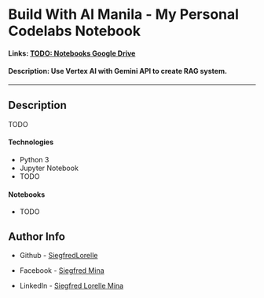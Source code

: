 # Build With AI Manila - My Personal Codelabs Notebook

#### Links: [TODO: Notebooks Google Drive]()

#### Description: Use Vertex AI with Gemini API to create RAG system.

---

## Description

TODO

#### Technologies
- Python 3
- Jupyter Notebook
- TODO

#### Notebooks
- TODO


## Author Info

- Github - [SiegfredLorelle](https://github.com/SiegfredLorelle)

- Facebook - [Siegfred Mina](https://www.facebook.com/profile.php?id=1718881634)

- LinkedIn - [Siegfred Lorelle Mina](https://www.linkedin.com/in/siegfred-lorelle-mina)